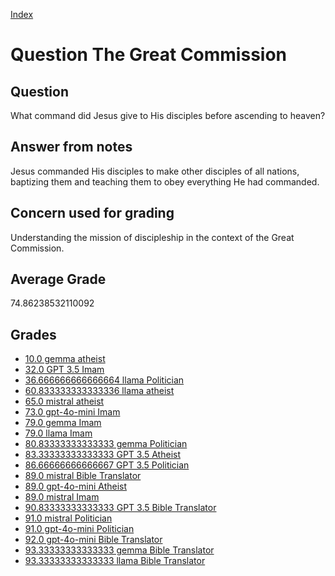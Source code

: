 
[Index](../../index.md)
# Question The Great Commission
## Question
What command did Jesus give to His disciples before ascending to heaven?

## Answer from notes
Jesus commanded His disciples to make other disciples of all nations, baptizing them and teaching them to obey everything He had commanded.

## Concern used for grading
Understanding the mission of discipleship in the context of the Great Commission.

## Average Grade
74.86238532110092

## Grades
 * [10.0 gemma atheist](../answers/gemma_atheist/The_Great_Commission.md)
 * [32.0 GPT 3.5 Imam](../answers/GPT_3.5_Imam/The_Great_Commission.md)
 * [36.666666666666664 llama Politician](../answers/llama_Politician/The_Great_Commission.md)
 * [60.833333333333336 llama atheist](../answers/llama_atheist/The_Great_Commission.md)
 * [65.0 mistral atheist](../answers/mistral_atheist/The_Great_Commission.md)
 * [73.0 gpt-4o-mini Imam](../answers/gpt-4o-mini_Imam/The_Great_Commission.md)
 * [79.0 gemma Imam](../answers/gemma_Imam/The_Great_Commission.md)
 * [79.0 llama Imam](../answers/llama_Imam/The_Great_Commission.md)
 * [80.83333333333333 gemma Politician](../answers/gemma_Politician/The_Great_Commission.md)
 * [83.33333333333333 GPT 3.5 Atheist](../answers/GPT_3.5_Atheist/The_Great_Commission.md)
 * [86.66666666666667 GPT 3.5 Politician](../answers/GPT_3.5_Politician/The_Great_Commission.md)
 * [89.0 mistral Bible Translator](../answers/mistral_Bible_Translator/The_Great_Commission.md)
 * [89.0 gpt-4o-mini Atheist](../answers/gpt-4o-mini_Atheist/The_Great_Commission.md)
 * [89.0 mistral Imam](../answers/mistral_Imam/The_Great_Commission.md)
 * [90.83333333333333 GPT 3.5 Bible Translator](../answers/GPT_3.5_Bible_Translator/The_Great_Commission.md)
 * [91.0 mistral Politician](../answers/mistral_Politician/The_Great_Commission.md)
 * [91.0 gpt-4o-mini Politician](../answers/gpt-4o-mini_Politician/The_Great_Commission.md)
 * [92.0 gpt-4o-mini Bible Translator](../answers/gpt-4o-mini_Bible_Translator/The_Great_Commission.md)
 * [93.33333333333333 gemma Bible Translator](../answers/gemma_Bible_Translator/The_Great_Commission.md)
 * [93.33333333333333 llama Bible Translator](../answers/llama_Bible_Translator/The_Great_Commission.md)
